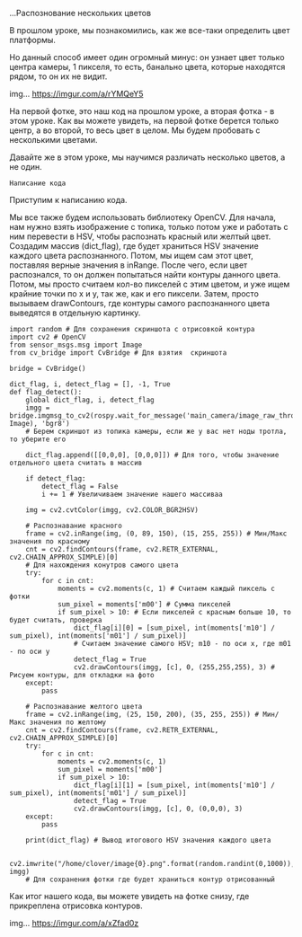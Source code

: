...Распознование нескольких цветов

В прошлом уроке, мы познакомились, как же все-таки определить цвет платформы.

Но данный способ имеет один огромный минус: он узнает цвет только центра камеры, 1 пикселя, то есть, банально цвета, которые находятся рядом, то он их не видит.

img... https://imgur.com/a/rYMQeY5

На первой фотке, это наш код на прошлом уроке, а вторая фотка - в этом уроке. Как вы можете увидеть, на первой фотке берется только центр, а во второй, то весь цвет в целом. Мы будем пробовать с несколькими цветами.

Давайте же в этом уроке, мы научимся различать несколько цветов, а не один.

`Написание кода`

Приступим к написанию кода.

Мы все также будем использовать библиотеку OpenCV. Для начала, нам нужно взять изображение с топика, только потом уже и работать с ним перевести в HSV, чтобы распознать красный или желтый цвет. Создадим массив (dict_flag), где будет храниться HSV значение каждого цвета распознанного. Потом, мы ищем сам этот цвет, поставляя верные значения в inRange. После чего, если цвет распознался, то он должен попытаться найти контуры данного цвета. Потом, мы просто считаем кол-во пикселей с этим цветом, и уже ищем крайние точки по x и y, так же, как и его пиксели. Затем, просто вызываем drawContours, где контуры самого распознанного цвета выведятся в отдельную картинку.

```
import random # Для сохранения скриншота с отрисовкой контура
import cv2 # OpenCV
from sensor_msgs.msg import Image
from cv_bridge import CvBridge # Для взятия  скриншота

bridge = CvBridge()

dict_flag, i, detect_flag = [], -1, True
def flag_detect():
    global dict_flag, i, detect_flag
    imgg = bridge.imgmsg_to_cv2(rospy.wait_for_message('main_camera/image_raw_throttled', Image), 'bgr8')
    # Берем скриншот из топика камеры, если же у вас нет ноды тротла, то уберите его

    dict_flag.append([[0,0,0], [0,0,0]]) # Для того, чтобы значение отдельного цвета считать в массив
    
    if detect_flag:
        detect_flag = False
        i += 1 # Увеличиваем значение нашего массиваа

    img = cv2.cvtColor(imgg, cv2.COLOR_BGR2HSV)
    
    # Распознавание красного
    frame = cv2.inRange(img, (0, 89, 150), (15, 255, 255)) # Мин/Макс значения по красному
    cnt = cv2.findContours(frame, cv2.RETR_EXTERNAL, cv2.CHAIN_APPROX_SIMPLE)[0]
    # Для нахождения конутров самого цвета
    try: 
        for c in cnt:
            moments = cv2.moments(c, 1) # Считаем каждый пиксель с фотки       
            sum_pixel = moments['m00'] # Сумма пикселей
            if sum_pixel > 10: # Если пикселей с красным больше 10, то будет считать, проверка
                dict_flag[i][0] = [sum_pixel, int(moments['m10'] / sum_pixel), int(moments['m01'] / sum_pixel)]
                # Считаем значение самого HSV; m10 - по оси x, где m01 - по оси y
                detect_flag = True
                cv2.drawContours(imgg, [c], 0, (255,255,255), 3) # Рисуем контуры, для откладки на фото
    except:
        pass

    # Распознавание желтого цвета 
    frame = cv2.inRange(img, (25, 150, 200), (35, 255, 255)) # Мин/Макс значения по желтому
    cnt = cv2.findContours(frame, cv2.RETR_EXTERNAL, cv2.CHAIN_APPROX_SIMPLE)[0]
    try: 
        for c in cnt:
            moments = cv2.moments(c, 1)       
            sum_pixel = moments['m00']
            if sum_pixel > 10:
                dict_flag[i][1] = [sum_pixel, int(moments['m10'] / sum_pixel), int(moments['m01'] / sum_pixel)]
                detect_flag = True
                cv2.drawContours(imgg, [c], 0, (0,0,0), 3)
    except:
        pass
    
    print(dict_flag) # Вывод итогового HSV значения каждого цвета
    
    cv2.imwrite("/home/clover/image{0}.png".format(random.randint(0,1000)), imgg)
    # Для сохранения фотки где будет храниться контур отрисованный
```

Как итог нашего кода, вы можете увидеть на фотке снизу, где прикреплена отрисовка контуров.

img... https://imgur.com/a/xZfad0z
